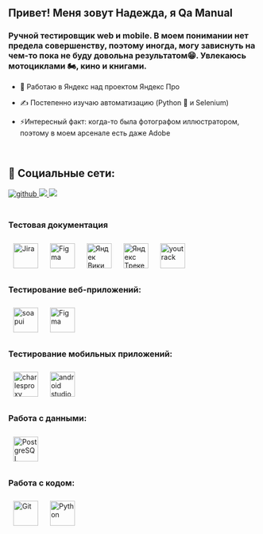 ## Привет! Меня зовут Надежда, я Qa Manual

### Ручной тестировщик web и mobile. В моем понимании нет предела совершенству, поэтому иногда, могу зависнуть на чем-то пока не буду довольна результатом😁. Увлекаюсь мотоциклами 🏍️, кино и книгами. 

- 🔭 Работаю в Яндекс над проектом Яндекс Про  
  
- ✍️ Постепенно изучаю автоматизацию (Python 🐍 и Selenium)  

- ⚡Интересный факт: когда-то была фотографом иллюстратором, поэтому в моем арсенале есть даже Adobe

<br/> 

  ## 🤝 Социальные сети:  
<div align="left">
<a href="https://github.com/n-foll" target="_blank">
<img src=https://github.com/n-foll/cr/blob/main/icons8-github-64.png?&style=for-the-badge&logo=github&logoColor=white alt=github style="margin-bottom: 5px;" />
<a href="[https://t.me/n_foll]" target="_blank">
  <img src="https://github.com/n-foll/cr/blob/main/icons8-телеграм-48.png?&style=for-the-badge&logo=github&logoColor=white alt=github style="margin-bottom: 5px;" />
</a>
<a href="[https://ru.linkedin.com/in/%D0%BD%D0%B0%D0%B4%D0%B5%D0%B6%D0%B4%D0%B0-%D0%B1%D1%83%D1%80%D1%82%D0%BE%D0%B2%D0%B0%D1%8F-426120372]" target="_blank">
  <img src="https://github.com/n-foll/cr/blob/main/icons8-линкедин-48.png?&style=for-the-badge&logo=github&logoColor=white alt=github style="margin-bottom: 5px;" />
</a>


  

<br/>  
  

<br/>  

### Тестовая документация  
<div align="left">    
<a href="https://www.atlassian.com/ru/software/jira" target="_blank"><img style="margin: 10px" src="https://github.com/n-foll/cr/blob/main/68747470733a2f2f63646e2e776f726c64766563746f726c6f676f2e636f6d2f6c6f676f732f6a6972612d312e737667.svg" alt="Jira" height="50" /></a>
<a href="https://www.figma.com/" target="_blank"><img style="margin: 10px" src="https://profilinator.rishav.dev/skills-assets/figma-icon.svg" alt="Figma" height="50" /></a>
<a href="https://yandex.cloud/ru/services/wiki" target="_blank"><img style="margin: 10px" src="https://github.com/n-foll/cr/blob/main/Yandex_Wiki.png" alt="Яндек Вики" height="50" /></a>
<a href="https://tracker.yandex.ru/" target="_blank"><img style="margin: 10px" src="https://github.com/n-foll/cr/blob/main/chernovik-1.webp" alt="Яндекс Трекер" height="50" /></a>
<a href="https://www.jetbrains.com/ru-ru/youtrack/" target="_blank"><img style="margin: 10px" src="https://github.com/n-foll/cr/blob/main/youtrack_94894.png" alt="youtrack" height="50" /></a>




### Тестирование веб-приложений:  
<div align="left">  
  <a href="https://www.soapui.org/" target="_blank"><img style="margin: 10px" src="https://github.com/n-foll/cr/blob/main/soapui.svg" alt="soapui" height="50" /></a>
  <a href="https://yandex.cloud/ru/services/wiki" target="_blank"><img style="margin: 10px" src="https://github.com/n-foll/cr/blob/main/icons8-postman-inc-48.png" alt="Figma" height="50" /></a>
</div>  



### Тестирование мобильных приложений:  
<div align="left">  
  <a href="https://www.charlesproxy.com/documentation/faqs/whats-with-the-logo/" target="_blank"><img style="margin: 10px" src="https://github.com/n-foll/cr/blob/main/i.jpg" alt="charlesproxy" height="50" /></a>
  <a href="https://developer.android.com/studio" target="_blank"><img style="margin: 10px" src="https://github.com/n-foll/cr/blob/main/icons8-android-студия-48.png" alt="android studio" height="50" /></a>
</div>  



### Работа с данными:
  
<div align="left">  
<a href="https://www.postgresql.org/" target="_blank"><img style="margin: 10px" src="https://profilinator.rishav.dev/skills-assets/postgresql-original-wordmark.svg" alt="PostgreSQL" height="50" /></a>  
</div>  



### Работа с кодом:  
<div align="left">  
<a href="https://github.com/" target="_blank"><img style="margin: 10px" src="https://profilinator.rishav.dev/skills-assets/git-scm-icon.svg" alt="Git" height="50" /></a>  
<a href="https://www.python.org/" target="_blank"><img style="margin: 10px" src="https://profilinator.rishav.dev/skills-assets/python-original.svg" alt="Python" height="50" /></a>  
</div>  

<br/>  



